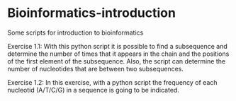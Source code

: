 # Bioinformatics-introduction

Some scripts for introduction to bioinformatics

Exercise 1.1: With this python script it is possible to find a subsequence and determine the number of times that it appears in the chain and the positions of the first element of the subsequence. Also, the script can determine the number of nucleotides that are between two subsequences.

Exercise 1.2: In this exercise, with a python script the frequency of each nucleotid (A/T/C/G) in a sequence is going to be indicated. 
